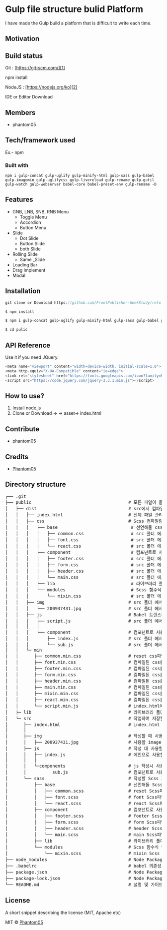 # Gulp file structure bulid Platform
I have made the Gulp build a platform that is difficult to write each time.
## Motivation

## Build status

Git : [https://git-scm.com/][1]

npm install

NodeJS : [https://nodejs.org/ko][2]

IDE or Editor Download


## Members
+ phantom05

## Tech/framework used
Ex.- npm
### Built with
```
npm i gulp-concat gulp-uglify gulp-minify-html gulp-sass gulp-babel gulp-imagemin gulp-uglifycss gulp-livereload gulp-rename gulp-gutil gulp-watch gulp-webserver babel-core babel-preset-env gulp-rename -D
```

## Features
+ GNB, LNB, SNB, RNB Menu
  + Toggle Menu
  + Accordion
  + Button Menu
+ Slide
  + Dot Slide
  + Button Slide
  + both Slide
+ Rolling Slide
  + Same _Slide
+ Loading Bar
+ Drag Implement
+ Modal

## Installation
```javascript
git clone or Download https://github.com/FrontPublisher-WeekStudy/refo

$ npm install

$ npm i gulp-concat gulp-uglify gulp-minify-html gulp-sass gulp-babel gulp-imagemin gulp-uglifycss gulp-livereload gulp-rename gulp-gutil gulp-watch gulp-webserver -D

$ cd pulic
```

## API Reference
Use it if you need JQuery.
```javascript
<meta name="viewport" content="width=device-width, initial-scale=1.0">
<meta http-equiv="X-UA-Compatible" content="ie=edge">
<link rel="stylesheet" href="https://fonts.googleapis.com/icon?family=Material+Icons">
<script src="https://code.jquery.com/jquery-3.3.1.min.js"></script>
```
## How to use?
1.  Install node.js 
2. Clone or Download -> -> asset-> index.html

## Contribute
+ phantom05

## Credits
+ [Phantom05][0]

## Directory structure

<pre>
┌── .git
├── public                                     # 모든 파일이 들어갈 폴더
│   ├── dist                                   # src에서 컴파일 된 파일들이 들어갈 폴더
│   │   ├── index.html                         # 전체 파일 관리 폴더
│   │   ├── css                                # Scss 컴파일링 후 변경된 css파일 폴더
│   │   │   ├── base                            # 선언해둘 css파일의 base 폴더
│   │   │   │   ├── common.css                  # src 폴더 에서 컴파일 된 reset Css파일
│   │   │   │   ├── font.css                    # src 폴더 에서 컴파일 된 font Css파일
│   │   │   │   └── react.css                   # src 폴더 에서 컴파일 된 react Css파일
│   │   │   ├── component                       # 컴포넌트로 사용할 Scss파일 폴더
│   │   │   │   ├── footer.css                  # src 폴더 에서 컴파일 된 footer Scss파일
│   │   │   │   ├── form.css                    # src 폴더 에서 컴파일 된 form Scss파일
│   │   │   │   ├── header.css                  # src 폴더 에서 컴파일 된 header Scss파일
│   │   │   │   └── main.css                    # src 폴더 에서 컴파일 된 main Scss파일
│   │   │   ├── lib                             # 라이브러리 폴더
│   │   │   └── modules                         # Scss 함수식 및 모듈로 사용할 폴더
│   │   │       └── mixin.css                   # src 폴더 에서 컴파일 된 mixin css 파일
│   │   ├── img                                # src 폴더 에서 컴파일 된 img파일들을 넣을 폴더
│   │   │   └── 200937431.jpg                  # src 폴더 에서 컴파일 된 img파일들
│   │   ├── js                                 # Babel 트렌스파일링 후 변경된 JS파일 폴더
│   │   │   ├── script.js                      # src 폴더 에서 컴파일 된 Script 파일
│   │   │   │       
│   │   │   └── component                      # 컴포넌트로 사용할 css파일 폴더
│   │   │       ├── index.js                   # src 폴더 에서 트렌스파일 된 js 파일
│   │   │       └── sub.js                     # src 폴더 에서 트렌스파일 된 js 파일
│   │   └─ min     
│   │      ├── common.min.css                  # reset css파일을 min파일로 변환 시킨 파일
│   │      ├── font.min.css                    # 컴파일된 css를 min파일로 변환(최종 적용 파일)
│   │      ├── footer.min.css                  # 컴파일된 css를 min파일로 변환(최종 적용 파일)
│   │      ├── form.min.css                    # 컴파일된 css를 min파일로 변환(최종 적용 파일)
│   │      ├── header.min.css                  # 컴파일된 css를 min파일로 변환(최종 적용 파일)
│   │      ├── main.min.css                    # 컴파일된 css를 min파일로 변환(최종 적용 파일)
│   │      ├── mixin.min.css                   # 컴파일된 css를 min파일로 변환(최종 적용 파일)
│   │      ├── react.min.css                   # 컴파일된 css를 min파일로 변환(최종 적용 파일)
│   │      └── script.min.js                   # index.html에 적용될 JS min파일(모든 js concat 후 uglify)
│   ├─ lib                                     # 라이브러리 폴더
│   └─ src                                     # 작업하여 저장할 src 폴더
│      ├── index.html                          # index.html 파일
│      │       
│      ├── img                                 # 작성할 때 사용할 img 폴더
│      │   ├── 200937431.jpg                   # 사용할 image들
│      ├── js                                  # 작성 대 사용할 js폴더
│      │   ├── index.js                        # 메인으로 사용할 js파일
│      │   │       
│      │   └─components                        # js 작성시 사용 할 컴포넌트 폴더
│      │          sub.js                       # 컴포넌트로 사용할 js 파일
│      └── sass                                # 작성할 Scss 파일의 폴더
│          ├── base                            # 선언해둘 Scss파일의 base 폴더
│          │   ├── common.scss                 # reset Scss파일
│          │   ├── font.scss                   # font Scss파일
│          │   └── react.scss                  # react Scss파일
│          ├── component                       # 컴포넌트로 사용할 Scss파일 폴더
│          │   ├── footer.scss                 # footer Scss파일
│          │   ├── form.scss                   # form Scss파일
│          │   ├── header.scss                 # header Scss파일
│          │   └── main.scss                   # main Scss파일
│          ├── lib                             # 라이브러리 폴더
│          └── modules                         # Scss 함수식 및 모듈로 사용할 폴더
│              └── mixin.scss                  # mixin Scss 파일
├── node_modules                               # Node Packages 모듈
├── .babelrc                                   # babel 의존성 파일
├── package.json                               # Node Packages 모듈
├── package-lock.json                          # Node Packages 모듈
└── README.md                                  # 설명 및 가이드
</pre>

## License
A short snippet describing the license (MIT, Apache etc)

MIT © [Phantom05][0]

[0]:https://github.com/Phantom05
[1]:https://git-scm.com/
[2]:https://nodejs.org/ko
